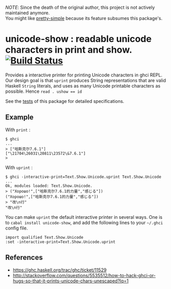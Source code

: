 *NOTE*: Since the death of the original author, this project is not actively maintained anymore.  
You might like [pretty-simple](http://hackage.haskell.org/package/pretty-simple) because its feature subsumes this package's.

# unicode-show : readable unicode characters in print and show. [![Build Status](https://travis-ci.org/nushio3/unicode-show.svg?branch=master)](https://travis-ci.org/nushio3/unicode-show)


Provides a interactive printer for printing Unicode characters in ghci REPL. Our design goal is that `uprint` produces String representations that are valid Haskell `String` literals, and uses as many Unicode printable characters as possible. Hence
`read . ushow == id`


See the [tests](https://github.com/nushio3/unicode-show/blob/master/test/Spec.hs) of this package for detailed specifications.

## Example

With `print` :

```
$ ghci
...
> ["哈斯克尔7.6.1"]
["\21704\26031\20811\23572\&7.6.1"]
>
```

With `uprint` :

```
$ ghci -interactive-print=Text.Show.Unicode.uprint Text.Show.Unicode
...
Ok, modules loaded: Text.Show.Unicode.
> ("Хорошо!",["哈斯克尔7.6.1的力量","感じる"])
("Хорошо!",["哈斯克尔7.6.1的力量","感じる"])
> "改\n行"
"改\n行"
```

You can make `uprint` the default interactive printer in several ways. One is to
`cabal install unicode-show`, and add the following lines to your `~/.ghci` config file.

```
import qualified Text.Show.Unicode
:set -interactive-print=Text.Show.Unicode.uprint
```


## References
* https://ghc.haskell.org/trac/ghc/ticket/11529
* http://stackoverflow.com/questions/5535512/how-to-hack-ghci-or-hugs-so-that-it-prints-unicode-chars-unescaped?lq=1

